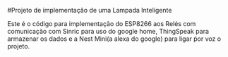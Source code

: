 #Projeto de implementação de uma Lampada Inteligente 


Este é o código para implementação do ESP8266 aos Relés com comunicação com Sinric para uso do google home, ThingSpeak para armazenar os dados e a Nest Mini(a alexa do google) para ligar ṕor voz o projeto.
